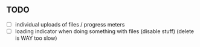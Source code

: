 TODO
----
- [ ] individual uploads of files / progress meters
- [ ] loading indicator when doing something with files (disable stuff) (delete is WAY too slow)
